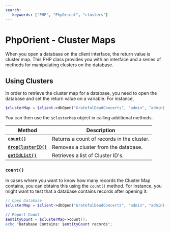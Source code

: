 ```yaml
---
search:
   keywords: ["PHP", "PhpOrient", "clusters"]
---
```


# PhpOrient - Cluster Maps

When you open a database on the client interface, the return value is cluster map.  This PHP class provides you with an interface and a series of methods for manipulating clusters on the database.

## Using Clusters

In order to retrieve the cluster map for a database, you need to open the database and set the return value on a variable.  For instance,

```php
$clusterMap = $client->dbOpen("GratefulDeadConcerts", "admin", "admin);
```

You can then use the `$clusterMap` object in calling additional methods.

| Method | Description |
|---|---|
| [**`count()`**](#count) | Returns a count of records in the cluster. |
| [**`dropClusterID()`**](PHP-ClusterMap-dropClusterID.md) | Removes a cluster from the database. |
| [**`getIdList()`**](PHP-ClusterMap-getIdList.md) | Retrieves a list of Cluster ID's. |


### `count()`

In cases where you want to know how many records the Cluster Map contains, you can obtains this using the `count()` method.  For instance, you might want to test that a database contains records after opening it:

```php
// Open Database
$clusterMap = $client->dbOpen("GratefulDeadConcerts", "admin", "admin);

// Report Count
$entityCount = $clusterMap->count();
echo "Database Contains: $entityCount records";
```


